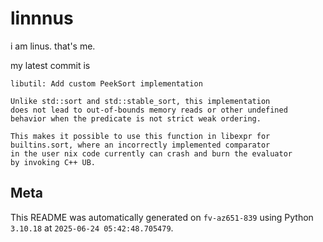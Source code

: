 # linnnus

i am linus. that's me.

my latest commit is

```
libutil: Add custom PeekSort implementation

Unlike std::sort and std::stable_sort, this implementation
does not lead to out-of-bounds memory reads or other undefined
behavior when the predicate is not strict weak ordering.

This makes it possible to use this function in libexpr for
builtins.sort, where an incorrectly implemented comparator
in the user nix code currently can crash and burn the evaluator
by invoking C++ UB.
```

## Meta

This README was automatically generated on `fv-az651-839` using Python
`3.10.18` at `2025-06-24 05:42:48.705479`.
